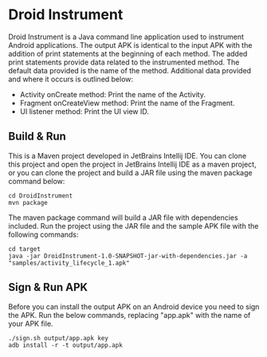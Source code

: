 # Droid Instrument #

Droid Instrument is a Java command line application used to instrument Android applications. The output APK is 
identical to the input APK with the addition of print statements at the beginning of each method. The added print 
statements provide data related to the instrumented method. The default data provided is the name of the method. 
Additional data provided and where it occurs is outlined below: 

* Activity onCreate method: Print the name of the Activity.
* Fragment onCreateView method: Print the name of the Fragment.
* UI listener method: Print the UI view ID.

## Build & Run ##

This is a Maven project developed in JetBrains Intellij IDE. You can clone this project and open the project in 
JetBrains Intellij IDE as a maven project, or you can clone the project and build a JAR file using the maven package 
command below: 

```
cd DroidInstrument
mvn package
```

The maven package command will build a JAR file with dependencies included. Run the project using the JAR file and 
the sample APK file with the following commands: 

```
cd target
java -jar DroidInstrument-1.0-SNAPSHOT-jar-with-dependencies.jar -a "samples/activity_lifecycle_1.apk"
```

## Sign & Run APK ##

Before you can install the output APK on an Android device you need to sign the APK. Run the below commands, replacing
"app.apk" with the name of your APK file.

```
./sign.sh output/app.apk key
adb install -r -t output/app.apk
```
